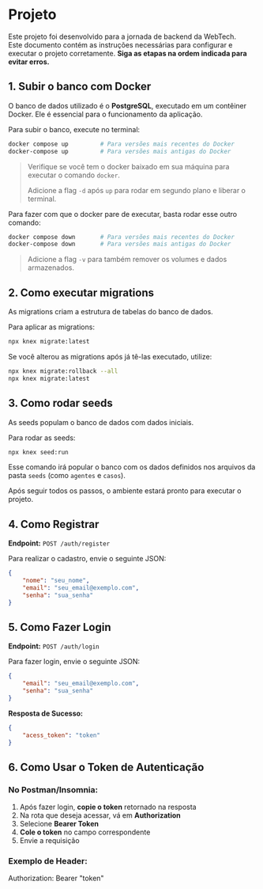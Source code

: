 # Projeto
Este projeto foi desenvolvido para a jornada de backend da WebTech.  
Este documento contém as instruções necessárias para configurar e executar o projeto corretamente. **Siga as etapas na ordem indicada para evitar erros.**

## 1. Subir o banco com Docker
O banco de dados utilizado é o **PostgreSQL**, executado em um contêiner Docker. Ele é essencial para o funcionamento da aplicação.

Para subir o banco, execute no terminal:

```bash
docker compose up         # Para versões mais recentes do Docker
docker-compose up         # Para versões mais antigas do Docker
```
> Verifique se você tem o docker baixado em sua máquina para executar o comando `docker`.
> 
> Adicione a flag `-d` após `up` para rodar em segundo plano e liberar o terminal.

Para fazer com que o docker pare de executar, basta rodar esse outro comando:
```bash
docker compose down       # Para versões mais recentes do Docker
docker-compose down       # Para versões mais antigas do Docker
```
> Adicione a flag `-v` para também remover os volumes e dados armazenados.

## 2. Como executar migrations
As migrations criam a estrutura de tabelas do banco de dados.

Para aplicar as migrations:
```bash
npx knex migrate:latest
```

Se você alterou as migrations após já tê-las executado, utilize:
```bash
npx knex migrate:rollback --all
npx knex migrate:latest
```

## 3. Como rodar seeds
As seeds populam o banco de dados com dados iniciais.

Para rodar as seeds:
```bash
npx knex seed:run
```

Esse comando irá popular o banco com os dados definidos nos arquivos da pasta `seeds` (como `agentes` e `casos`).

Após seguir todos os passos, o ambiente estará pronto para executar o projeto.

## 4. Como Registrar
**Endpoint:** `POST /auth/register`

Para realizar o cadastro, envie o seguinte JSON:

```json
{
    "nome": "seu_nome",
    "email": "seu_email@exemplo.com",
    "senha": "sua_senha"
}
```


## 5. Como Fazer Login

**Endpoint:** `POST /auth/login`

Para fazer login, envie o seguinte JSON:

```json
{
    "email": "seu_email@exemplo.com",
    "senha": "sua_senha"
}
```

**Resposta de Sucesso:**
```json
{
    "acess_token": "token"
}
```

## 6. Como Usar o Token de Autenticação

### No Postman/Insomnia:

1. Após fazer login, **copie o token** retornado na resposta
2. Na rota que deseja acessar, vá em **Authorization**
3. Selecione **Bearer Token**
4. **Cole o token** no campo correspondente
5. Envie a requisição

### Exemplo de Header:
Authorization: Bearer "token"